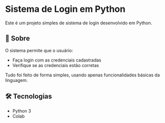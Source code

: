 # Sistema de Login em Python

Este é um projeto simples de sistema de login desenvolvido em Python.

## 📌 Sobre

O sistema permite que o usuário:
- Faça login com as credenciais cadastradas
- Verifique se as credenciais estão corretas

Tudo foi feito de forma simples, usando apenas funcionalidades básicas da linguagem.

## 🛠 Tecnologias

- Python 3
- Colab
